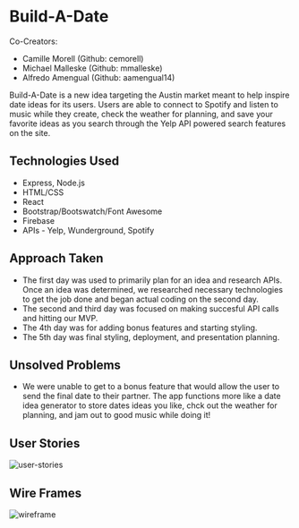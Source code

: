 # Build-A-Date

Co-Creators:
  * Camille Morell (Github: cemorell)
  * Michael Malleske (Github: mmalleske)
  * Alfredo Amengual (Github: aamengual14)

Build-A-Date is a new idea targeting the Austin market meant to help inspire date ideas for its users. Users are able to connect to Spotify and listen to music while they create, check the weather for planning, and save your favorite ideas as you search through the Yelp API powered search features on the site. 


## Technologies Used
  * Express, Node.js
  * HTML/CSS
  * React
  * Bootstrap/Bootswatch/Font Awesome
  * Firebase
  * APIs - Yelp, Wunderground, Spotify
  

## Approach Taken
  * The first day was used to primarily plan for an idea and research APIs. Once an idea was determined, we researched necessary technologies to get the job done and began actual coding on the second day. 
  * The second and third day was focused on making succesful API calls and hitting our MVP. 
  * The 4th day was for adding bonus features and starting styling. 
  * The 5th day was final styling, deployment, and presentation planning. 

## Unsolved Problems
  * We were unable to get to a bonus feature that would allow the user to send the final date to their partner. The app functions more like a date idea generator to store dates ideas you like, chck out the weather for planning, and jam out to good music while doing it!

## User Stories
![user-stories](public/images/user-stories-trello-board.png)

## Wire Frames
![wireframe](public/images/wireframe-notes.jpg)





